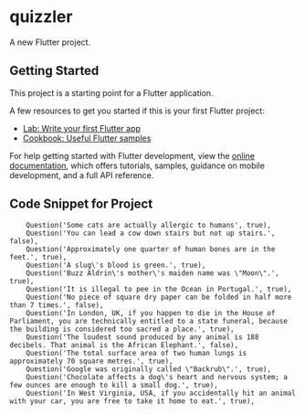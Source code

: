 # quizzler

A new Flutter project.

## Getting Started

This project is a starting point for a Flutter application.

A few resources to get you started if this is your first Flutter project:

- [Lab: Write your first Flutter app](https://docs.flutter.dev/get-started/codelab)
- [Cookbook: Useful Flutter samples](https://docs.flutter.dev/cookbook)

For help getting started with Flutter development, view the
[online documentation](https://docs.flutter.dev/), which offers tutorials,
samples, guidance on mobile development, and a full API reference.

## Code Snippet for Project

```
    Question('Some cats are actually allergic to humans', true),
    Question('You can lead a cow down stairs but not up stairs.', false),
    Question('Approximately one quarter of human bones are in the feet.', true),
    Question('A slug\'s blood is green.', true),
    Question('Buzz Aldrin\'s mother\'s maiden name was \"Moon\".', true),
    Question('It is illegal to pee in the Ocean in Portugal.', true),
    Question('No piece of square dry paper can be folded in half more than 7 times.', false),
    Question('In London, UK, if you happen to die in the House of Parliament, you are technically entitled to a state funeral, because the building is considered too sacred a place.', true),
    Question('The loudest sound produced by any animal is 188 decibels. That animal is the African Elephant.', false),
    Question('The total surface area of two human lungs is approximately 70 square metres.', true),
    Question('Google was originally called \"Backrub\".', true),
    Question('Chocolate affects a dog\'s heart and nervous system; a few ounces are enough to kill a small dog.', true),
    Question('In West Virginia, USA, if you accidentally hit an animal with your car, you are free to take it home to eat.', true),

```